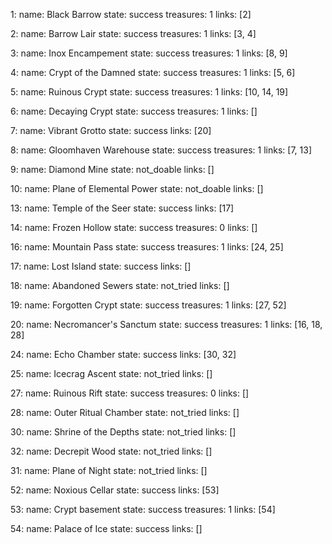 1:
  name: Black Barrow
  state: success
  treasures: 1
  links: [2]

2:
  name: Barrow Lair
  state: success
  treasures: 1
  links: [3, 4]

3:
  name: Inox Encampement
  state: success
  treasures: 1
  links: [8, 9]

4:
  name: Crypt of the Damned
  state: success
  treasures: 1
  links: [5, 6]

5:
  name: Ruinous Crypt
  state: success
  treasures: 1
  links: [10, 14, 19]

6:
  name: Decaying Crypt
  state: success
  treasures: 1
  links: []

7:
  name: Vibrant Grotto
  state: success
  links: [20]

8:
  name: Gloomhaven Warehouse
  state: success
  treasures: 1
  links: [7, 13]

9:
  name: Diamond Mine
  state: not_doable
  links: []

10:
  name: Plane of Elemental Power
  state: not_doable
  links: []

13:
  name: Temple of the Seer
  state: success
  links: [17]

14:
  name: Frozen Hollow
  state: success
  treasures: 0
  links: []

16:
  name: Mountain Pass
  state: success
  treasures: 1
  links: [24, 25]

17:
  name: Lost Island
  state: success
  links: []

18:
  name: Abandoned Sewers
  state: not_tried
  links: []

19:
  name: Forgotten Crypt
  state: success
  treasures: 1
  links: [27, 52]

20:
  name: Necromancer's Sanctum
  state: success
  treasures: 1
  links: [16, 18, 28]

24:
  name: Echo Chamber
  state: success
  links: [30, 32]

25:
  name: Icecrag Ascent
  state: not_tried
  links: []

27:
  name: Ruinous Rift
  state: success
  treasures: 0
  links: []

28:
  name: Outer Ritual Chamber
  state: not_tried
  links: []

30:
  name: Shrine of the Depths
  state: not_tried
  links: []

32:
  name: Decrepit Wood
  state: not_tried
  links: []

31:
  name: Plane of Night
  state: not_tried
  links: []

52:
  name: Noxious Cellar
  state: success
  links: [53]

53:
  name: Crypt basement
  state: success
  treasures: 1
  links: [54]

54:
  name: Palace of Ice
  state: success
  links: []

